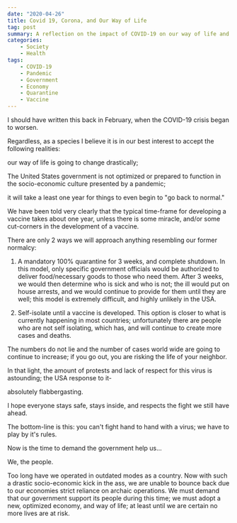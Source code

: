 ```yaml
---
date: "2020-04-26"
title: Covid 19, Corona, and Our Way of Life
tag: post
summary: A reflection on the impact of COVID-19 on our way of life and the necessary changes we must adopt to navigate through the pandemic.
categories: 
    - Society
    - Health
tags: 
    - COVID-19
    - Pandemic
    - Government
    - Economy
    - Quarantine
    - Vaccine
---
```

I should have written this back in February, when the COVID-19 crisis began to worsen. 

Regardless, as a species I believe it is in our best interest to accept the following realities:

our way of life is going to change drastically;

The United States government is not optimized or prepared to function in the socio-economic culture presented by a pandemic;

it will take a least one year for things to even begin to "go back to normal."

We have been told very clearly that the typical time-frame for developing a vaccine takes about one year, unless there is some miracle, and/or some cut-corners in the development of a vaccine.

There are only 2 ways we will approach anything resembling our former normalcy:

1. A mandatory 100% quarantine for 3 weeks, and complete shutdown. In this model, only specific government officials would be authorized to deliver food/necessary goods to those who need them. After 3 weeks, we would then determine who is sick and who is not; the ill would put on house arrests, and we would continue to provide for them until they are well; this model is extremely difficult, and highly unlikely in the USA.

2. Self-isolate until a vaccine is developed. This option is closer to what is currently happening in most countries; unfortunately there are people who are not self isolating, which has, and will continue to create more cases and deaths.

The numbers do not lie and the number of cases world wide are going to continue to increase; if you go out, you are risking the life of your neighbor.

In that light, the amount of protests and lack of respect for this virus is astounding; the USA response to it- 

absolutely flabbergasting.

I hope everyone stays safe, stays inside, and respects the fight we still have ahead.

The bottom-line is this: you can't fight hand to hand with a virus; we have to play by it's rules.

Now is the time to demand the government help us... 

We, the people.

Too long have we operated in outdated modes as a country. Now with such a drastic socio-economic kick in the ass, we are unable to bounce back due to our economies strict reliance on archaic operations. We must demand that our government support its people during this time; we must adopt a new, optimized economy, and way of life; at least until we are certain no more lives are at risk.